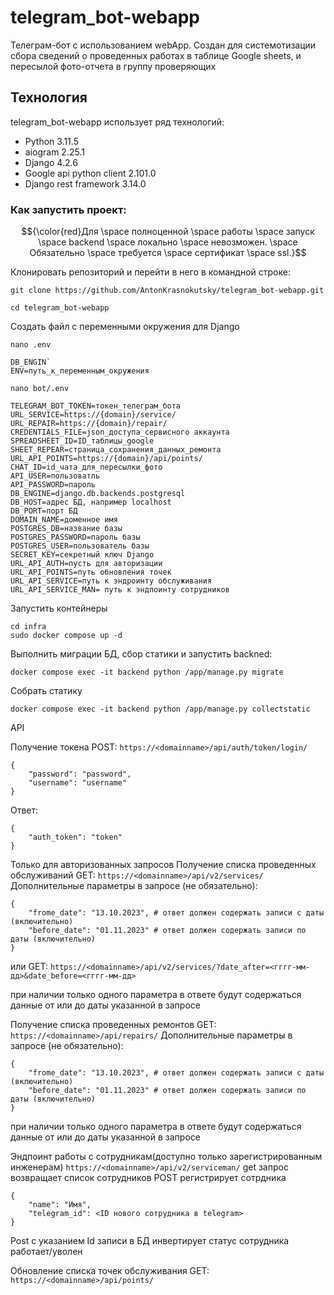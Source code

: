 # telegram_bot-webapp
Телеграм-бот с использованием webApp.
Создан для системотизации сбора сведений о проведенных работах в таблице Google sheets, и пересылой фото-отчета в группу проверяющих

## Технология
telegram_bot-webapp использует ряд технологий:
- Python 3.11.5
- aiogram 2.25.1
- Django 4.2.6
- Google api python client 2.101.0
- Django rest framework 3.14.0


### Как запустить проект:
$${\color{red}Для \space полноценной \space работы \space запуск \space backend \space локально \space невозможен. \space Обязательно \space требуется \space сертификат \space ssl.}$$

Клонировать репозиторий и перейти в него в командной строке:

```
git clone https://github.com/AntonKrasnokutsky/telegram_bot-webapp.git
```

```
cd telegram_bot-webapp
```

Создать файл с переменными окружения для Django

```
nano .env
```
```
DB_ENGIN`
ENV=путь_к_переменным_окружения
```

```
nano bot/.env
```
```
TELEGRAM_BOT_TOKEN=токен_телеграм_бота
URL_SERVICE=https://{domain}/service/
URL_REPAIR=https://{domain}/repair/
CREDENTIALS_FILE=json_доступа_сервисного аккаунта
SPREADSHEET_ID=ID_таблицы_google
SHEET_REPEAR=страница_сохранения_данных_ремонта
URL_API_POINTS=https://{domain}/api/points/
CHAT_ID=id_чата_для_пересылки_фото
API_USER=пользоватль
API_PASSWORD=пароль
DB_ENGINE=django.db.backends.postgresql
DB_HOST=адрес БД, например localhost
DB_PORT=порт БД
DOMAIN_NAME=доменное имя
POSTGRES_DB=название базы
POSTGRES_PASSWORD=пароль базы
POSTGRES_USER=пользователь базы
SECRET_KEY=секретный ключ Django
URL_API_AUTH=пусть для авторизации
URL_API_POINTS=путь обновления точек
URL_API_SERVICE=путь к эндроинту обслуживания
URL_API_SERVICE_MAN= путь к эндпоинту сотрудников
```

Запустить контейнеры
```
cd infra
sudo docker compose up -d
```

Выполнить миграции БД, сбор статики и запустить backned:
```
docker compose exec -it backend python /app/manage.py migrate
```

Собрать статику
```
docker compose exec -it backend python /app/manage.py collectstatic
```

API

Получение токена
POST: `https://<domainname>/api/auth/token/login/`
```
{
    "password": "password",
    "username": "username"
}
```

Ответ:
```
{
    "auth_token": "token"
}
```

Только для авторизованных запросов
Получение списка проведенных обслуживаний
GET: `https://<domainname>/api/v2/services/`
Дополнительные параметры в запросе (не обязательно):
```
{
    "frome_date": "13.10.2023", # ответ должен содержать записи с даты (включительно)
    "before_date": "01.11.2023" # ответ должен содержать записи по даты (включительно)
}
```
или GET: `https://<domainname>/api/v2/services/?date_after=<гггг-мм-дд>&date_before=<гггг-мм-дд>`

при наличии только одного параметра в ответе будут содержаться данные от или до даты указанной в запросе

Получение списка проведенных ремонтов
GET: `https://<domainname>/api/repairs/`
Дополнительные параметры в запросе (не обязательно):
```
{
    "frome_date": "13.10.2023", # ответ должен содержать записи с даты (включительно)
    "before_date": "01.11.2023" # ответ должен содержать записи по даты (включительно)
}
```
при наличии только одного параметра в ответе будут содержаться данные от или до даты указанной в запросе


Эндпоинт работы с сотрудникам(доступно только зарегистрированным инженерам)
`https://<domainname>/api/v2/serviceman/`
get запрос возвращает список сотрудников
POST регистрирует сотрдника
```
{
    "name": "Имя",
    "telegram_id": <ID нового сотрудника в telegram>
}
```
Post с указанием Id записи в БД инвертирует статус сотрудника работает/уволен

Обновление списка точек обслуживания
GET: `https://<domainname>/api/points/`